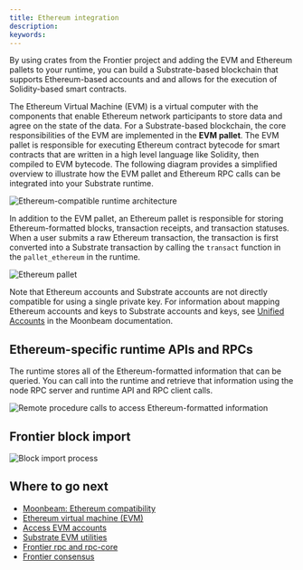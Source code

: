```yaml
---
title: Ethereum integration
description:
keywords:
---
```


By using crates from the Frontier project and adding the EVM and Ethereum pallets to your runtime, you can build a Substrate-based blockchain that supports Ethereum-based accounts and and allows for the execution of Solidity-based smart contracts.

The Ethereum Virtual Machine (EVM) is a virtual computer with the components that enable Ethereum network participants to store data and agree on the state of the data.
For a Substrate-based blockchain, the core responsibilities of the EVM are implemented in the
**EVM pallet**.
The EVM pallet is responsible for executing Ethereum contract bytecode for smart contracts that are written in a high level language like Solidity, then compiled to EVM bytecode.
The following diagram provides a simplified overview to illustrate how the EVM pallet and Ethereum RPC calls can be integrated into your Substrate runtime.

![Ethereum-compatible runtime architecture](/media/images/docs/tutorials/evm-ethereum/pallet-evm.png)

In addition to the EVM pallet, an Ethereum pallet is responsible for storing Ethereum-formatted blocks, transaction receipts, and transaction statuses.
When a user submits a raw Ethereum transaction, the transaction is first converted into a Substrate transaction by calling the `transact` function in the `pallet_ethereum` in the runtime.

![Ethereum pallet](/media/images/docs/tutorials/evm-ethereum/pallet-ethereum.png)

Note that Ethereum accounts and Substrate accounts are not directly compatible for using a single private key.
For information about mapping Ethereum accounts and keys to Substrate accounts and keys, see [Unified Accounts](https://docs.moonbeam.network/learn/unified-accounts/#substrate-evm-compatible-blockchain) in the Moonbeam documentation.

## Ethereum-specific runtime APIs and RPCs

The runtime stores all of the Ethereum-formatted information that can be queried.
You can call into the runtime and retrieve that information using the node RPC server and runtime API and RPC client calls.

![Remote procedure calls to access Ethereum-formatted information](/media/images/docs/tutorials/evm-ethereum/rpc.png)

## Frontier block import

![Block import process](/media/images/docs/tutorials/evm-ethereum/block-import.png)

## Where to go next

- [Moonbeam: Ethereum compatibility](https://docs.moonbeam.network/learn/features/eth-compatibility/)
- [Ethereum virtual machine (EVM)](https://ethereum.org/en/developers/docs/evm/)
- [Access EVM accounts](/tutorials/connect-other-chains/access-evm-accounts/)
- [Substrate EVM utilities](https://github.com/paritytech/frontier/blob/master/template/utils/README.md#substrate-evm-utilities)
- [Frontier rpc and rpc-core](https://github.com/paritytech/frontier/tree/master/client/)
- [Frontier consensus](https://github.com/paritytech/frontier/tree/master/primitives/consensus)
